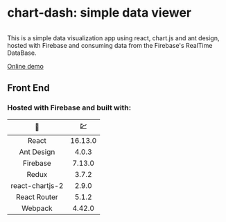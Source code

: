 # chart-dash: simple data viewer

[![<Romtrooper>](https://circleci.com/gh/Romtrooper/chart-dash.svg?style=svg)](https://circleci.com/gh/circleci/circleci-docs)


This is a simple data visualization app using react, chart.js and ant design, hosted with Firebase and consuming data from the Firebase's RealTime DataBase.

[Online demo](https://chart-dash.web.app/)


## Front End

### Hosted with Firebase and built with:

|     🧰     |    💹      |
| :---:      |     :---:   |
| React | 16.13.0 |
| Ant Design | 4.0.3  |
| Firebase | 7.13.0 |
| Redux | 3.7.2 |
| react-chartjs-2 | 2.9.0 |
| React Router | 5.1.2 |
| Webpack | 4.42.0 |

